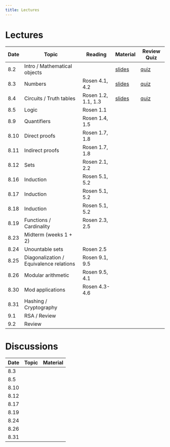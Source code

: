 ```yaml
---
title: Lectures
---
```


# Lectures

| Date | Topic | Reading | Material | Review Quiz |
| ---- | ----- | --------| -------- | --- |
| 8.2  | Intro / Mathematical objects | | [slides](https://drive.google.com/file/d/1iyzrXfYFTbCY_dDOxpue_kYYuor8Yx-m/view?usp=sharing) | [quiz](https://forms.gle/Yt5ZGDgqX4QLRBjY7) |
| 8.3  | Numbers | Rosen 4.1, 4.2 | [slides](https://drive.google.com/file/d/1srazW-8E-JgPEyznz6nx-31HxUcKCfnY/view?usp=sharing) | [quiz](https://forms.gle/c719y8qLBzsHeJUr6) |
| 8.4  | Circuits / Truth tables | Rosen 1.2, 1.1, 1.3 | [slides](https://drive.google.com/file/d/10orR-Tsn9XDaLUpWdEpHyz5kFpUvKzbL/view?usp=sharing) | [quiz](https://forms.gle/Rq961EmaWiiqmgbz5) |
| 8.5  | Logic | Rosen 1.1 | | |
| 8.9  | Quantifiers | Rosen 1.4, 1.5 | | |
| 8.10 | Direct proofs | Rosen 1.7, 1.8 | | |
| 8.11 | Indirect proofs | Rosen 1.7, 1.8 | | |
| 8.12 | Sets | Rosen 2.1, 2.2 | | |
| 8.16 | Induction | Rosen 5.1, 5.2 | | |
| 8.17 | Induction | Rosen 5.1, 5.2 | | |
| 8.18 | Induction | Rosen 5.1, 5.2 | | |
| 8.19 | Functions / Cardinality | Rosen 2.3, 2.5 | | |
| 8.23 | Midterm (weeks 1 + 2) | | | |
| 8.24 | Unountable sets | Rosen 2.5 | | |
| 8.25 | Diagonalization / Equivalence relations | Rosen 9.1, 9.5 | | |
| 8.26 | Modular arithmetic | Rosen 9.5, 4.1 | | |
| 8.30 | Mod applications | Rosen 4.3-4.6 | | |
| 8.31 | Hashing / Cryptography | | | |
| 9.1  | RSA / Review | | | |
| 9.2  | Review | | | |


# Discussions

| Date | Topic | Material |
| ---- | ----- | -------- |
| 8.3  |       |          |
| 8.5  |       |          |
| 8.10 |       |          |
| 8.12 |       |          |
| 8.17 |       |          |
| 8.19 |       |          |
| 8.24 |       |          |
| 8.26 |       |          |
| 8.31 |       |          |

